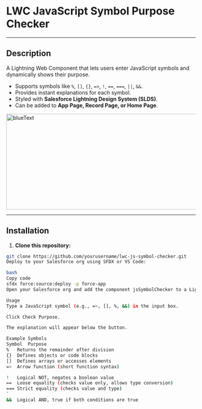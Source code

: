 # **LWC JavaScript Symbol Purpose Checker**

---


## **Description**
A Lightning Web Component that lets users enter JavaScript symbols and dynamically shows their purpose.

- Supports symbols like `%`, `[]`, `{}`, `=>`, `!`, `==`, `===`, `||`, `&&`.
- Provides instant explanations for each symbol.
- Styled with **Salesforce Lightning Design System (SLDS)**.
- Can be added to **App Page, Record Page, or Home Page**.
<img width="635" height="254" alt="blueText" src="https://github.com/user-attachments/assets/3e709736-7c27-42c6-8726-3ec7e00e13ed" />

---


## **Installation**
1. **Clone this repository:**
```bash
git clone https://github.com/yourusername/lwc-js-symbol-checker.git
Deploy to your Salesforce org using SFDX or VS Code:

bash
Copy code
sfdx force:source:deploy -p force-app
Open your Salesforce org and add the component jsSymbolChecker to a Lightning page via App Builder.

Usage
Type a JavaScript symbol (e.g., =>, [], %, &&) in the input box.

Click Check Purpose.

The explanation will appear below the button.

Example Symbols
Symbol	Purpose
%	Returns the remainder after division
{}	Defines objects or code blocks
[]	Defines arrays or accesses elements
=>	Arrow function (short function syntax)

!	Logical NOT, negates a boolean value
==	Loose equality (checks value only, allows type conversion)
===	Strict equality (checks value and type)
`	
&&	Logical AND, true if both conditions are true


